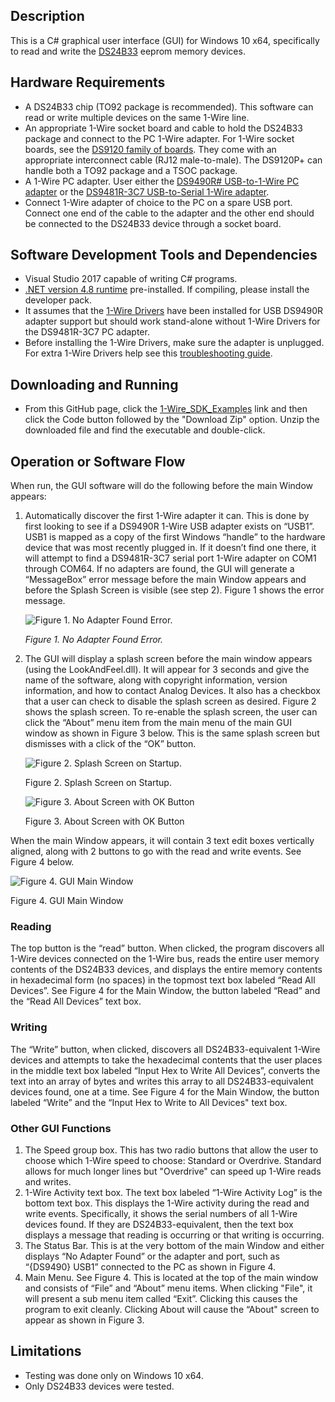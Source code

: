 ## Description

This is a C# graphical user interface (GUI) for Windows 10 x64, specifically to read and write the [DS24B33](https://www.analog.com/en/products/ds24b33.html) eeprom memory devices. 

## Hardware Requirements
-	A DS24B33 chip (TO92 package is recommended). This software can read or write multiple devices on the same 1-Wire line.
-   An appropriate 1-Wire socket board and cable to hold the DS24B33 package and connect to the PC 1-Wire adapter. For 1-Wire socket boards, see the [DS9120 family of boards](https://www.maximintegrated.com/en/products/interface/controllers-expanders/DS9120.html). They come with an appropriate interconnect cable (RJ12 male-to-male). The DS9120P+ can handle both a TO92 package and a TSOC package.
-	A 1-Wire PC adapter.  User either the [DS9490R# USB-to-1-Wire PC adapter](https://www.maximintegrated.com/en/products/ibutton-one-wire/ibutton/DS9490R.html) or the [DS9481R-3C7 USB-to-Serial 1-Wire adapter](https://www.maximintegrated.com/en/products/ibutton-one-wire/ibutton/DS9481R-3C7.html).
- Connect 1-Wire adapter of choice to the PC on a spare USB port. Connect one end of the cable to the adapter and the other end should be connected to the DS24B33 device through a socket board. 
 
## Software Development Tools and Dependencies
-	Visual Studio 2017 capable of writing C# programs.
-	[.NET version 4.8 runtime](https://dotnet.microsoft.com/en-us/download/dotnet-framework/net48) pre-installed. If compiling, please install the developer pack.
-	It assumes that the [1-Wire Drivers](https://www.maximintegrated.com/en/products/ibutton-one-wire/one-wire/software-tools/drivers/download-1-wire-ibutton-drivers-for-windows.html) have been installed for USB DS9490R adapter support but should work stand-alone without 1-Wire Drivers for the DS9481R-3C7 PC adapter. 
-  Before installing the 1-Wire Drivers, make sure the adapter is unplugged.  For extra 1-Wire Drivers help see this [troubleshooting guide](https://maximsupport.microsoftcrmportals.com/en-us/knowledgebase/article/KA-16429).

## Downloading and Running
- From this GitHub page, click the [1-Wire_SDK_Examples](https://github.com/MaximIntegratedTechSupport/1-Wire_SDK_Examples) link and then click the Code button followed by the "Download Zip" option.  Unzip the downloaded file and find the executable and double-click.
  
## Operation or Software Flow
When run, the GUI software will do the following before the main Window appears:
1.	Automatically discover the first 1-Wire adapter it can.  This is done by first looking to see if a DS9490R 1-Wire USB adapter exists on “USB1”.  USB1 is mapped as a copy of the first Windows “handle” to the hardware device that was most recently plugged in. If it doesn’t find one there, it will attempt to find a DS9481R-3C7 serial port 1-Wire adapter on COM1 through COM64. If no adapters are found, the GUI will generate a “MessageBox” error message before the main Window appears and before the Splash Screen is visible (see step 2). Figure 1 shows the error message.

    ![Figure 1.  No Adapter Found Error.](./images/Adapter_Not_Found.png) 
 
    *Figure 1.  No Adapter Found Error.*

2.	The GUI will display a splash screen before the main window appears (using the LookAndFeel.dll).  It will appear for 3 seconds and give the name of the software, along with copyright information, version information, and how to contact Analog Devices. It also has a checkbox that a user can check to disable the splash screen as desired. Figure 2 shows the splash screen. To re-enable the splash screen, the user can click the “About” menu item from the main menu of the main GUI window as shown in Figure 3 below. This is the same splash screen but dismisses with a click of the “OK” button.

    ![Figure 2.  Splash Screen on Startup.](./images/SplashScreen.png)  	 
 
    Figure 2.  Splash Screen on Startup. 		

    ![Figure 3. About Screen with OK Button](./images/SplashScreenOK.png)  	 
 
    Figure 3. About Screen with OK Button


When the main Window appears, it will contain 3 text edit boxes vertically aligned, along with 2 buttons to go with the read and write events.  See Figure 4 below.

   ![Figure 4.  GUI Main Window](./images/GUI_Screenshot.png)   

   Figure 4.  GUI Main Window

### Reading
The top button is the “read” button.  When clicked, the program discovers all 1-Wire devices connected on the 1-Wire bus, reads the entire user memory contents of the DS24B33 devices, and displays the entire memory contents in hexadecimal form (no spaces) in the topmost text box labeled “Read All Devices”.  See Figure 4 for the Main Window, the button labeled “Read” and the “Read All Devices” text box.  
### Writing
The “Write” button, when clicked, discovers all DS24B33-equivalent 1-Wire devices and attempts to take the hexadecimal contents that the user places in the middle text box labeled “Input Hex to Write All Devices”, converts the text into an array of bytes and writes this array to all DS24B33-equivalent devices found, one at a time. See Figure 4 for the Main Window, the button labeled “Write” and the “Input Hex to Write to All Devices" text box.

### Other GUI Functions 
1. The Speed group box.  This has two radio buttons that allow the user to choose which 1-Wire speed to choose:  Standard or Overdrive. Standard allows for much longer lines but "Overdrive" can speed up 1-Wire reads and writes.
2. 1-Wire Activity text box.  The text box labeled “1-Wire Activity Log” is the bottom text box.  This displays the 1-Wire activity during the read and write events.  Specifically, it shows the serial numbers of all 1-Wire devices found.  If they are DS24B33-equivalent, then the text box displays a message that reading is occurring or that writing is occurring.
3.	The Status Bar. This is at the very bottom of the main Window and either displays “No Adapter Found” or the adapter and port, such as “{DS9490} USB1” connected to the PC as shown in Figure 4.
4.	Main Menu.  See Figure 4. This is located at the top of the main window and consists of “File” and “About” menu items.  When clicking "File", it will present a sub menu item called “Exit”.  Clicking this causes the program to exit cleanly.  Clicking About will cause the “About" screen to appear as shown in Figure 3.


## Limitations
-	Testing was done only on Windows 10 x64.
-	Only DS24B33 devices were tested.

